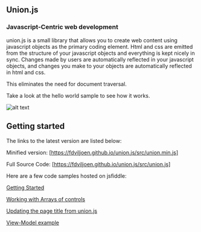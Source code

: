 ## Union.js 

### Javascript-Centric web development

union.js is a small library that allows you to create web content using javascript objects as the primary coding element.  Html and css are emitted from the structure of your javascript objects and everything is kept nicely in sync.  Changes made by users are automatically reflected in your javascript objects, and changes you make to your objects are automatically reflected in html and css.  

This eliminates the need for document traversal.

Take a look at the hello world sample to see how it works.

![alt text](https://fdviljoen.github.io/union.js/img/Function.png)

## Getting started

The links to the latest version are listed below:

Minified version:
[https://fdviljoen.github.io/union.js/src/union.min.js]

Full Source Code:
[https://fdviljoen.github.io/union.js/src/union.js]

Here are a few code samples hosted on jsfiddle:

[Getting Started](https://jsfiddle.net/FrancoisViljoen/zfaxevtd/4/)

[Working with Arrays of controls](https://jsfiddle.net/FrancoisViljoen/957xkmyq/5/)

[Updating the page title from union.js](https://jsfiddle.net/FrancoisViljoen/syneqgdo/5/)

[View-Model example](https://www.unionjs.org/tests/viewmodel/default.html)
